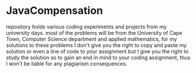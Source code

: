 # JavaCompensation
repository holds various coding experiments and projects from my university days.
most of the problems will be from the University of Cape Town, Computer Science department and applied mathematics, for my solutions to these problems I don't give 
you the right to copy and paste my solution or even a line of code to your assignment but I give you the right to study the solution
so to gain an end in mind to your coding assignment, thus I won't be liable for any plagiarism consequences.
